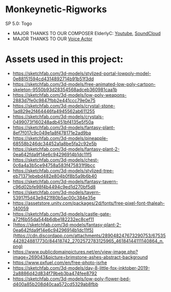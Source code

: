 # Monkeynetic-Rigworks
SP 5.0: Togo

 - MAJOR THANKS TO OUR COMPOSER ElderlyC: [Youtube](https://www.youtube.com/user/Fudgadelical), [SoundCloud](https://soundcloud.com/dillon-bell-332260864)
 - MAJOR THANKS TO OUR [Voice Actor](https://cdn.discordapp.com/attachments/694308928267354133/695117144291278900/unknown.png)

# Assets used in this project:
 - https://sketchfab.com/3d-models/stylized-portal-lowpoly-model-0e88151594cd4314892714b91b51f3dd
 - https://sketchfab.com/3d-models/free-animated-low-poly-cartoon-skeleton-9550b93d28354568adceb360981caa1b
 - https://sketchfab.com/3d-models/low-poly-weapons-2883d7fe0c9847fbb2e441ccc79e0e75
 - https://sketchfab.com/3d-models/crystal-stone-1ad829e2f464446fa4945562ab611255
 - https://sketchfab.com/3d-models/crystals-0499073f160248adb451bf4135e5f50a
 - https://sketchfab.com/3d-models/fantasy-plant-8ef7f017c9c049e1a8f478171e2ad9ba
 - https://sketchfab.com/3d-models/pineapple-68558b246dc34452a1a8be5fa2c92e5b
 - https://sketchfab.com/3d-models/fantasy-plant-2-0ea642fda9f14e6c94296914b1dc11f5
 - https://sketchfab.com/3d-models/chest-0c6a4a3b5ce94758a583f475831f9bcc
 - https://sketchfab.com/3d-models/stylized-tree-eb71371ebebd482e804b0f8b5a9b6b40
 - https://sketchfab.com/3d-models/fantasy-tavern-c96d02bfe98f4b4494c9ed1d270bf5d8
 - https://sketchfab.com/3d-models/tavern-53917f5d43e9421f80b5ac00c384e35e
 - https://assetstore.unity.com/packages/2d/fonts/free-pixel-font-thaleah-140059
 - https://sketchfab.com/3d-models/castle-gate-a72f6b55da544b6dbe182232ec8cef11
 - [https://sketchfab.com/3d-models/fantasy-plant-2-0ea642fda9f14e6c94296914b1dc11f5](https://cdn.discordapp.com/attachments/289048247673290753/675354428248817730/84418742_2702572783125965_46184144111140864_n.png)
 - https://www.publicdomainpictures.net/en/view-image.php?image=269043&picture=brimstone-ashes-abstract-background
 - https://www.pxfuel.com/en/free-photo-jsrhe
 - https://sketchfab.com/3d-models/day-8-little-fox-inktober-2019-2a8886d42d834f79beb3ba474fee8792
 - https://sketchfab.com/3d-models/low-poly-flower-bed-d400a85b208d40caa572cd5329ab8fbb

